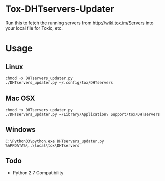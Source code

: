 Tox-DHTservers-Updater
======================

Run this to fetch the running servers from http://wiki.tox.im/Servers into your local file for Toxic, etc.

Usage
=====

Linux
-----
```
chmod +x DHTservers_updater.py
./DHTservers_updater.py ~/.config/tox/DHTservers
```

Mac OSX
-------
```
chmod +x DHTservers_updater.py
./DHTservers_updater.py ~/Library/Application\ Support/tox/DHTservers
```

Windows
-------
```
C:\Python33\python.exe DHTservers_updater.py %APPDATA%\..\local\tox\DHTservers
```

Todo
----
* Python 2.7 Compatibility
